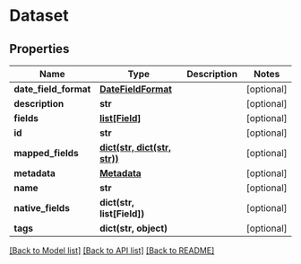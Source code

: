 # Dataset

## Properties
Name | Type | Description | Notes
------------ | ------------- | ------------- | -------------
**date_field_format** | [**DateFieldFormat**](DateFieldFormat.md) |  | [optional] 
**description** | **str** |  | [optional] 
**fields** | [**list[Field]**](Field.md) |  | [optional] 
**id** | **str** |  | [optional] 
**mapped_fields** | [**dict(str, dict(str, str))**](dict.md) |  | [optional] 
**metadata** | [**Metadata**](Metadata.md) |  | [optional] 
**name** | **str** |  | [optional] 
**native_fields** | **dict(str, list[Field])** |  | [optional] 
**tags** | **dict(str, object)** |  | [optional] 

[[Back to Model list]](../README.md#documentation-for-models) [[Back to API list]](../README.md#documentation-for-api-endpoints) [[Back to README]](../README.md)


